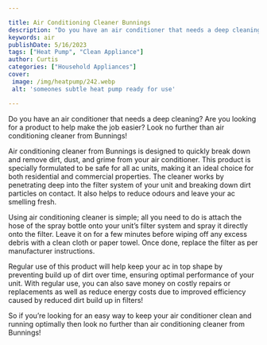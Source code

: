 ```yaml
---

title: Air Conditioning Cleaner Bunnings
description: "Do you have an air conditioner that needs a deep cleaning? Are you looking for a product to help make the job easier? Look no furt...keep going and find out"
keywords: air
publishDate: 5/16/2023
tags: ["Heat Pump", "Clean Appliance"]
author: Curtis
categories: ["Household Appliances"]
cover: 
 image: /img/heatpump/242.webp
 alt: 'someones subtle heat pump ready for use'

---
```


Do you have an air conditioner that needs a deep cleaning? Are you looking for a product to help make the job easier? Look no further than air conditioning cleaner from Bunnings! 

Air conditioning cleaner from Bunnings is designed to quickly break down and remove dirt, dust, and grime from your air conditioner. This product is specially formulated to be safe for all ac units, making it an ideal choice for both residential and commercial properties. The cleaner works by penetrating deep into the filter system of your unit and breaking down dirt particles on contact. It also helps to reduce odours and leave your ac smelling fresh. 

Using air conditioning cleaner is simple; all you need to do is attach the hose of the spray bottle onto your unit’s filter system and spray it directly onto the filter. Leave it on for a few minutes before wiping off any excess debris with a clean cloth or paper towel. Once done, replace the filter as per manufacturer instructions. 
 
Regular use of this product will help keep your ac in top shape by preventing build up of dirt over time, ensuring optimal performance of your unit. With regular use, you can also save money on costly repairs or replacements as well as reduce energy costs due to improved efficiency caused by reduced dirt build up in filters! 

So if you’re looking for an easy way to keep your air conditioner clean and running optimally then look no further than air conditioning cleaner from Bunnings!
